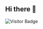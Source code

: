 ## Hi there 👋

<!--
**NightOwlGK/NightOwlGK** is a ✨ _special_ ✨ repository because its `README.md` (this file) appears on your GitHub profile.

Here are some ideas to get you started:

- 🔭 I’m currently working on nothing speacial !!!!!!...
- 🌱 I’m currently learning , how to sleep peacefully...
- 👯 I’m looking to collaborate on projects...
- 🤔 I’m looking for help with sleep...
- 💬 Ask me about (i am boring)...
- 📫 How to reach me: through transportation...
- 😄 Pronouns: OWlly...
- ⚡ Fun fact: humans are animals...
-->
![Visitor Badge](https://visitor-badge.laobi.icu/badge?page_id=NightOwlGK.NightOwlGK)

